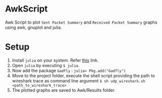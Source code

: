 # AwkScript

Awk Script to plot `Sent Packet Summary` and `Received Packet Summary` graphs using awk, gnuplot and julia.

# Setup

1. Install `julia` on your system. Refer [this](http://julialang.org/) link.
2. Open `julia` by executing `$ julia`.
3. Now add the package `Gadfly` : `julia> Pkg.add("Gadfly")`
4. Move to the project folder, execute the shell script providing the path to wireshark trace as command line argument
    `$ sh udp_wireshark.sh <path_to_wireshark_trace>`
5. The plotted graphs are saved to Awk/Results folder.
